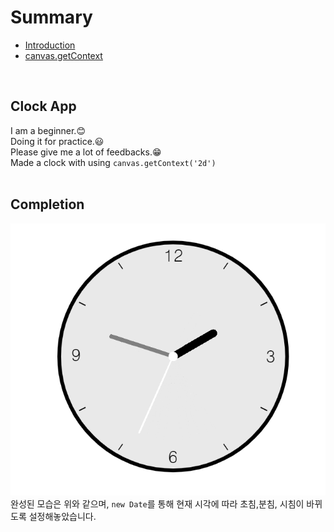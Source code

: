 # Summary
* <a href="README.md">Introduction</a>
* <a href="clock.md">canvas.getContext</a>
 
<br>

## Clock App
I am a beginner.:blush:  
Doing it for practice.:smiley:  
Please give me a lot of feedbacks.:grin:  
Made a clock with using `canvas.getContext('2d')`  
<br>

## Completion
![completed](/readmeImages/1.PNG)  
완성된 모습은 위와 같으며, `new Date`를 통해 현재 시각에 따라 초침,분침, 시침이 바뀌도록 설정해놓았습니다.